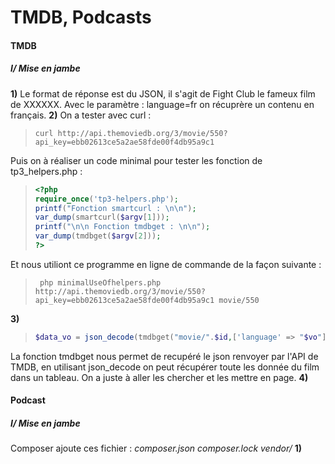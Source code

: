 # TMDB, Podcasts

#### TMDB 
##### I/ Mise en jambe
**1)** Le format de réponse est du JSON, il s'agit de Fight Club le fameux film de XXXXXX. Avec le paramètre : language=fr on récuprère un contenu en français. 
**2)** On a tester avec curl :
>```shell
> curl http://api.themoviedb.org/3/movie/550?api_key=ebb02613ce5a2ae58fde00f4db95a9c1
>```
Puis on à réaliser un code minimal pour tester les fonction de tp3_helpers.php :
>```php
><?php
>require_once('tp3-helpers.php');
>printf("Fonction smartcurl : \n\n");
>var_dump(smartcurl($argv[1]));
>printf("\n\n Fonction tmdbget : \n\n");
>var_dump(tmdbget($argv[2]));
> ?>
>```
Et nous utiliont ce programme en ligne de commande de la façon suivante : 
>```shell
>  php minimalUseOfhelpers.php http://api.themoviedb.org/3/movie/550?api_key=ebb02613ce5a2ae58fde00f4db95a9c1 movie/550
>```
**3)**
>```php
> $data_vo = json_decode(tmdbget("movie/".$id,['language' => "$vo"]), TRUE);
>```
La fonction tmdbget nous permet de recupéré le json renvoyer par l'API de TMDB, en utilisant json_decode on peut récupérer toute les donnée du film dans un tableau. On a juste à aller les chercher et les mettre en page.
**4)**
#### Podcast
##### I/ Mise en jambe
Composer ajoute ces fichier : *composer.json  composer.lock  vendor/*
**1)** 
